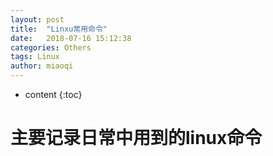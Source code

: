 ```yaml
---
layout: post
title:  "Linxu常用命令"
date:   2018-07-16 15:12:38
categories: Others
tags: Linux
author: miaoqi
---
```


* content
{:toc} 

# 主要记录日常中用到的linux命令






